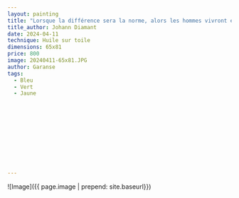 ```yaml
---
layout: painting
title: "Lorsque la différence sera la norme, alors les hommes vivront en paix." 
title_author: Johann Diamant 							                                                  
date: 2024-04-11
technique: Huile sur toile 
dimensions: 65x81
price: 800
image: 20240411-65x81.JPG 
author: Garanse
tags:
  - Bleu
  - Vert
  - Jaune
  
  
  
  
  
  
  
  
  
  
  
---
```

![Image]({{ page.image | prepend: site.baseurl}})

